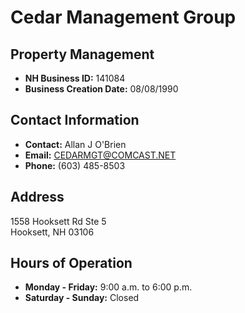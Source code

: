 # Cedar Management Group

## Property Management
- **NH Business ID:** 141084
- **Business Creation Date:** 08/08/1990

## Contact Information
- **Contact:** Allan J O'Brien
- **Email:** [CEDARMGT@COMCAST.NET](mailto:CEDARMGT@COMCAST.NET)
- **Phone:** (603) 485-8503

## Address
1558 Hooksett Rd Ste 5  
Hooksett, NH 03106

## Hours of Operation
- **Monday - Friday:** 9:00 a.m. to 6:00 p.m.
- **Saturday - Sunday:** Closed
